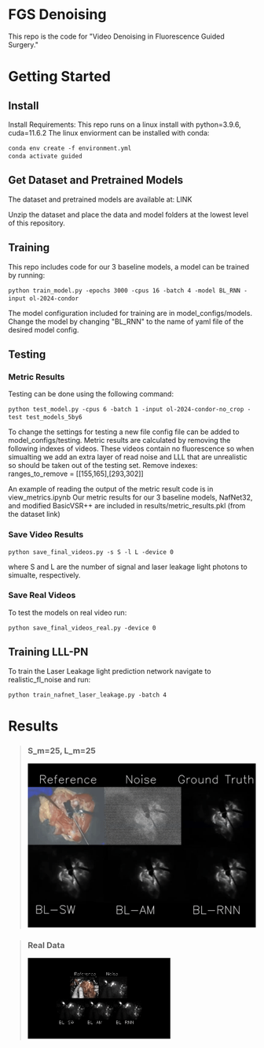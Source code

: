 # FGS Denoising
This repo is the code for "Video Denoising in Fluorescence Guided Surgery."

# Getting Started 
## Install
Install Requirements: This repo runs on a linux install with python=3.9.6, cuda=11.6.2
The linux enviorment can be installed with conda:
```
conda env create -f environment.yml
conda activate guided
```
## Get Dataset and Pretrained Models
The dataset and pretrained models are available at: LINK

Unzip the dataset and place the data and model folders at the lowest level of this repository.

## Training
This repo includes code for our 3 baseline models, a model can be trained by running:

```
python train_model.py -epochs 3000 -cpus 16 -batch 4 -model BL_RNN -input ol-2024-condor
```

The model configuration included for training are in model_configs/models. Change the model by changing "BL_RNN" to the name of yaml file of the desired model config.


## Testing
### Metric Results
Testing can be done using the following command:

```
python test_model.py -cpus 6 -batch 1 -input ol-2024-condor-no_crop -test test_models_5by6 
```

To change the settings for testing a new file config file can be added to model_configs/testing.
Metric results are calculated by removing the following indexes of videos. These videos contain no fluorescence so when simualting we add an extra layer of read noise and LLL that are unrealistic so should be taken out of the testing set. Remove indexes: ranges_to_remove = [[155,165],[293,302]]

An example of reading the output of the metric result code is in view_metrics.ipynb
Our metric results for our 3 baseline models, NafNet32, and modified BasicVSR++ are included in results/metric_results.pkl (from the dataset link)


### Save Video Results

```
python save_final_videos.py -s S -l L -device 0
```
where S and L are the number of signal and laser leakage light photons to simualte, respectively. 

### Save Real Videos
To test the models on real video run:

```
python save_final_videos_real.py -device 0
```


## Training LLL-PN
To train the Laser Leakage light prediction network navigate to realistic_fl_noise and run:
```
python train_nafnet_laser_leakage.py -batch 4
```


# Results
> ### S_m=25, L_m=25
> ![lm_25_sm_25_results](./lm_25_sm_25_results.gif)

> ### Real Data
> ![real_short](./real_short.gif)

